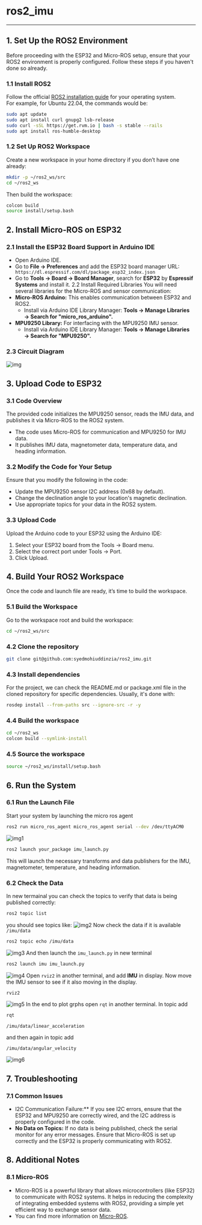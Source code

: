 # ros2_imu

---

## 1. Set Up the ROS2 Environment
Before proceeding with the ESP32 and Micro-ROS setup, ensure that your ROS2 environment is properly configured. Follow these steps if you haven't done so already.

### 1.1 Install ROS2
Follow the official [ROS2 installation guide](https://docs.ros.org/en/rolling/Installation.html) for your operating system. </br>
For example, for Ubuntu 22.04, the commands would be:
```bash
sudo apt update
sudo apt install curl gnupg2 lsb-release
sudo curl -sSL https://get.rvm.io | bash -s stable --rails
sudo apt install ros-humble-desktop
```

### 1.2 Set Up ROS2 Workspace
Create a new workspace in your home directory if you don’t have one already:
```bash
mkdir -p ~/ros2_ws/src
cd ~/ros2_ws
```
Then build the workspace:
```bash
colcon build
source install/setup.bash
```

## 2. Install Micro-ROS on ESP32
### 2.1 Install the ESP32 Board Support in Arduino IDE
- Open Arduino IDE.
- Go to **File → Preferences** and add the ESP32 board manager URL:
``` https://dl.espressif.com/dl/package_esp32_index.json```
- Go to **Tools → Board → Board Manager**, search for **ESP32** by **Espressif Systems** and install it.
2.2 Install Required Libraries
You will need several libraries for the Micro-ROS and sensor communication:
- **Micro-ROS Arduino:** This enables communication between ESP32 and ROS2.
  - Install via Arduino IDE Library Manager: **Tools → Manage Libraries → Search for "micro_ros_arduino".**
- **MPU9250 Library:** For interfacing with the MPU9250 IMU sensor.
  - Install via Arduino IDE Library Manager: **Tools → Manage Libraries → Search for "MPU9250".**

### 2.3 Circuit Diagram
![img](https://github.com/syedmohiuddinzia/ros2_imu/blob/main/images/img.png)

## 3. Upload Code to ESP32
### 3.1 Code Overview
The provided code initializes the MPU9250 sensor, reads the IMU data, and publishes it via Micro-ROS to the ROS2 system.
- The code uses Micro-ROS for communication and MPU9250 for IMU data.
- It publishes IMU data, magnetometer data, temperature data, and heading information.
  
### 3.2 Modify the Code for Your Setup
Ensure that you modify the following in the code:
- Update the MPU9250 sensor I2C address (0x68 by default).
- Change the declination angle to your location's magnetic declination.
- Use appropriate topics for your data in the ROS2 system.
### 3.3 Upload Code
Upload the Arduino code to your ESP32 using the Arduino IDE:
1. Select your ESP32 board from the Tools → Board menu.
2. Select the correct port under Tools → Port.
3. Click Upload.

## 4. Build Your ROS2 Workspace
Once the code and launch file are ready, it’s time to build the workspace.
### 5.1 Build the Workspace
Go to the workspace root and build the workspace:
```bash
cd ~/ros2_ws/src
```
### 4.2 Clone the repository
```bash
git clone git@github.com:syedmohiuddinzia/ros2_imu.git
```
### 4.3 Install dependencies 
For the project, we can check the README.md or package.xml file in the cloned repository for specific dependencies. Usually, it's done with:
```bash
rosdep install --from-paths src --ignore-src -r -y
```
### 4.4 Build the workspace
```bash
cd ~/ros2_ws
colcon build --symlink-install
```
### 4.5 Source the workspace
```bash
source ~/ros2_ws/install/setup.bash
```

## 6. Run the System
### 6.1 Run the Launch File
Start your system by launching the micro ros agent
```bash
ros2 run micro_ros_agent micro_ros_agent serial --dev /dev/ttyACM0
```
![img1](https://github.com/syedmohiuddinzia/ros2_imu/blob/main/images/1.png)
```bash
ros2 launch your_package imu_launch.py
```
This will launch the necessary transforms and data publishers for the IMU, magnetometer, temperature, and heading information.
### 6.2 Check the Data
In new termainal you can check the topics to verify that data is being published correctly:
```bash
ros2 topic list
```
you should see topics like:
![img2](https://github.com/syedmohiuddinzia/ros2_imu/blob/main/images/2.png)
Now check the data if it is available ```/imu/data```
```bash
ros2 topic echo /imu/data
```
![img3](https://github.com/syedmohiuddinzia/ros2_imu/blob/main/images/3.png)
And then launch the ```imu_launch.py``` in new terminal
```bash
ros2 launch imu imu_launch.py
```
![img4](https://github.com/syedmohiuddinzia/ros2_imu/blob/main/images/4.png)
Open ```rviz2``` in another terminal, and add **IMU** in display. Now move the IMU sensor to see if it also moving in the display.
```bash
rviz2
```
![img5](https://github.com/syedmohiuddinzia/ros2_imu/blob/main/images/5.png)
In the end to plot grphs open ```rqt``` in another terminal. In topic add
```bash
rqt
```
```
/imu/data/linear_acceleration
```
and then again in topic add
```
/imu/data/angular_velocity
```
![img6](https://github.com/syedmohiuddinzia/ros2_imu/blob/main/images/6.png)

## 7. Troubleshooting
### 7.1 Common Issues
- I2C Communication Failure:** If you see I2C errors, ensure that the ESP32 and MPU9250 are correctly wired, and the I2C address is properly configured in the code.
- **No Data on Topics:** If no data is being published, check the serial monitor for any error messages. Ensure that Micro-ROS is set up correctly and the ESP32 is properly communicating with ROS2.

## 8. Additional Notes
### 8.1 Micro-ROS
- Micro-ROS is a powerful library that allows microcontrollers (like ESP32) to communicate with ROS2 systems. It helps in reducing the complexity of integrating embedded systems with ROS2, providing a simple yet efficient way to exchange sensor data.
- You can find more information on [Micro-ROS](https://micro.ros.org/).
